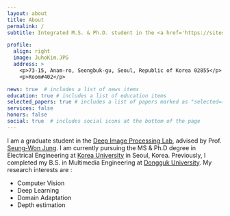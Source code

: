 ```yaml
---
layout: about
title: About
permalink: /
subtitle: Integrated M.S. & Ph.D. student in the <a href='https://sites.google.com/view/deepiplab/home?authuser=0'>Deep Image Processing Lab</a> at <a href='https://www.korea.ac.kr'>Korea University</a>. 

profile:
  align: right
  image: JuhoKim.JPG
  address: >
    <p>73-15, Anam-ro, Seongbuk-gu, Seoul, Republic of Korea 02855</p>
    <p>Room#402</p>

news: true  # includes a list of news items
education: true # includes a list of education items
selected_papers: true # includes a list of papers marked as "selected={true}"
services: false
honors: false
social: true  # includes social icons at the bottom of the page
---
```


I am a graduate student in the [Deep Image Processing Lab](https://sites.google.com/view/deepiplab/home?authuser=0), advised by Prof. [Seung-Won Jung](https://sites.google.com/view/deepiplab/home?authuser=0). I am currently pursuing the MS & Ph.D degree in Electrical Engineering at [Korea University](www.korea.ac.kr) in Seoul, Korea. Previously, I completed my B.S. in Multimedia Engineering at [Dongguk University](https://www.dongguk.edu/main#none). My research interests are :
- Computer Vision
- Deep Learning
- Domain Adaptation
- Depth estimation


<!-- Write your biography here. Tell the world about yourself. Link to your favorite [subreddit](http://reddit.com). You can put a picture in, too. The code is already in, just name your picture `prof_pic.jpg` and put it in the `img/` folder.

Put your address / P.O. box / other info right below your picture. You can also disable any these elements by editing `profile` property of the YAML header of your `_pages/about.md`. Edit `_bibliography/papers.bib` and Jekyll will render your [publications page](/al-folio/publications/) automatically.

Link to your social media connections, too. This theme is set up to use [Font Awesome icons](http://fortawesome.github.io/Font-Awesome/) and [Academicons](https://jpswalsh.github.io/academicons/), like the ones below. Add your Facebook, Twitter, LinkedIn, Google Scholar, or just disable all of them. -->
